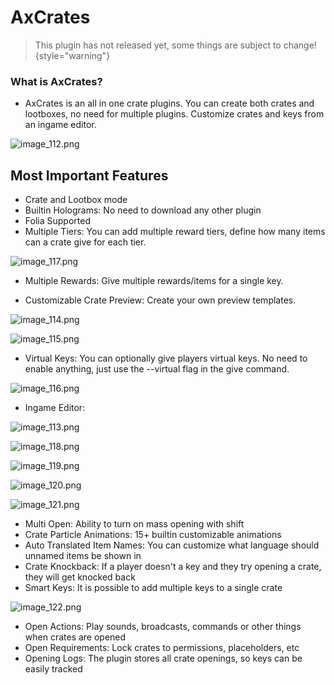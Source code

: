 # AxCrates

> This plugin has not released yet, some things are subject to change!
{style="warning"}

### What is AxCrates?
- AxCrates is an all in one crate plugins. You can create both crates and lootboxes, no need for multiple plugins. Customize crates and keys from an ingame editor.

![image_112.png](image_112.png)


## Most Important Features
- Crate and Lootbox mode
- Builtin Holograms: No need to download any other plugin
- Folia Supported
- Multiple Tiers: You can add multiple reward tiers, define how many items can a crate give for each tier.

![image_117.png](image_117.png)

- Multiple Rewards: Give multiple rewards/items for a single key.

- Customizable Crate Preview: Create your own preview templates.

![image_114.png](image_114.png)

![image_115.png](image_115.png)

- Virtual Keys: You can optionally give players virtual keys. No need to enable anything, just use the --virtual flag in the give command.

![image_116.png](image_116.png)

- Ingame Editor:

![image_113.png](image_113.png)

![image_118.png](image_118.png)

![image_119.png](image_119.png)

![image_120.png](image_120.png)

![image_121.png](image_121.png)

- Multi Open: Ability to turn on mass opening with shift
- Crate Particle Animations: 15+ builtin customizable animations
- Auto Translated Item Names: You can customize what language should unnamed items be shown in
- Crate Knockback: If a player doesn't a key and they try opening a crate, they will get knocked back
- Smart Keys: It is possible to add multiple keys to a single crate

![image_122.png](image_122.png)

- Open Actions: Play sounds, broadcasts, commands or other things when crates are opened
- Open Requirements: Lock crates to permissions, placeholders, etc
- Opening Logs: The plugin stores all crate openings, so keys can be easily tracked